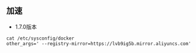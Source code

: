 ## 加速

- 1.7.0版本
```
cat /etc/sysconfig/docker
other_args=' --registry-mirror=https://lvb9ig5b.mirror.aliyuncs.com'
```
